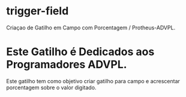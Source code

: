 # trigger-field
 Criaçao de Gatilho em Campo com Porcentagem / Protheus-ADVPL.
 
Este Gatilho é Dedicados aos Programadores ADVPL.
===
 
Este gatilho tem como objetivo criar gatilho para campo e acrescentar porcentagem sobre o valor digitado.



 
 
